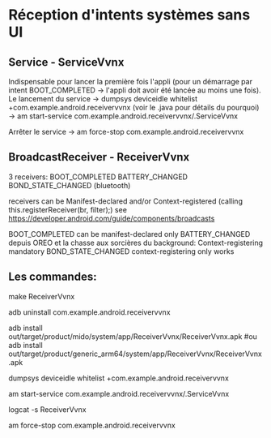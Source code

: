 # Réception d'intents systèmes sans UI

## Service - ServiceVvnx

Indispensable pour lancer la première fois l'appli (pour un démarrage par intent BOOT_COMPLETED -> l'appli doit avoir été lancée au moins
une fois).
Le lancement du service 
	-> dumpsys deviceidle whitelist +com.example.android.receivervvnx (voir le .java pour détails du pourquoi)
	-> am start-service com.example.android.receivervvnx/.ServiceVvnx
	
Arrêter le service
	-> am force-stop com.example.android.receivervvnx

## BroadcastReceiver - ReceiverVvnx

3 receivers: BOOT_COMPLETED BATTERY_CHANGED BOND_STATE_CHANGED (bluetooth)

receivers can be Manifest-declared and/or Context-registered (calling this.registerReceiver(br, filter);)
see https://developer.android.com/guide/components/broadcasts

BOOT_COMPLETED 			can be manifest-declared only
BATTERY_CHANGED 		depuis OREO et la chasse aux sorcières du background: Context-registering mandatory
BOND_STATE_CHANGED		context-registering only works


## Les commandes:

make ReceiverVvnx

adb uninstall com.example.android.receivervvnx

adb install out/target/product/mido/system/app/ReceiverVvnx/ReceiverVvnx.apk
#ou
adb install out/target/product/generic_arm64/system/app/ReceiverVvnx/ReceiverVvnx.apk

dumpsys deviceidle whitelist +com.example.android.receivervvnx

am start-service com.example.android.receivervvnx/.ServiceVvnx

logcat -s ReceiverVvnx

am force-stop com.example.android.receivervvnx
